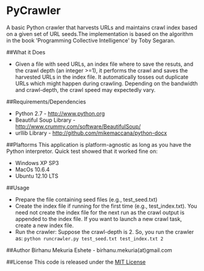 PyCrawler
==========
A basic Python crawler that harvests URLs and maintains crawl index based on a given set of URL seeds.The implementation is based on the algorithm in the book 'Programming Collective Intelligence' by Toby Segaran.

##What it Does
- Given a file with seed URLs, an index file where to save the resuts, and the crawl depth (an integer >=1), it performs the crawl
  and saves the harvested URLs in the index file. It automatically tosses out duplicate URLs which might happen during crawling. Depending on the bandwidth and crawl-depth, the crawl speed may expectedly vary.

##Requirements/Dependencies
- Python 2.7 - http://www.python.org
- Beautiful Soup Library - http://www.crummy.com/software/BeautifulSoup/
- urllib Library - http://github.com/mikemaccana/python-docx

##Plaftorms
This application is platform-agnostic as long as you have the Python interpretor.
Quick test showed that it worked fine on:
- Windows XP SP3
- MacOs 10.6.4 
- Ubuntu 12.10 LTS 

##Usage
- Prepare the file containing seed files (e.g., test_seed.txt)
- Create the index file if running for the first time (e.g., test_index.txt). You need not create the index file for the next run as the crawl output is appended to the index file. If you want to launch a new crawl task, create a new index file.
- Run the crawler: Suppose the crawl-depth is 2. So, you run the crawler as: <code>python runcrawler.py test_seed.txt test_index.txt 2 </code>


##Author
Birhanu Mekuria Eshete - birhanu.mekuria(at)gmail.com

##License 
This code is released under the [MIT License](http://opensource.org/licenses/MIT)

